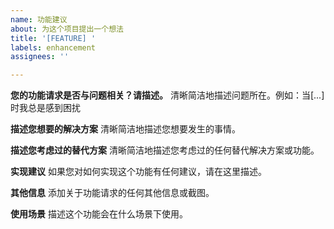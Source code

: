 ```yaml
---
name: 功能建议
about: 为这个项目提出一个想法
title: '[FEATURE] '
labels: enhancement
assignees: ''

---
```


**您的功能请求是否与问题相关？请描述。**
清晰简洁地描述问题所在。例如：当[...]时我总是感到困扰

**描述您想要的解决方案**
清晰简洁地描述您想要发生的事情。

**描述您考虑过的替代方案**
清晰简洁地描述您考虑过的任何替代解决方案或功能。

**实现建议**
如果您对如何实现这个功能有任何建议，请在这里描述。

**其他信息**
添加关于功能请求的任何其他信息或截图。

**使用场景**
描述这个功能会在什么场景下使用。 